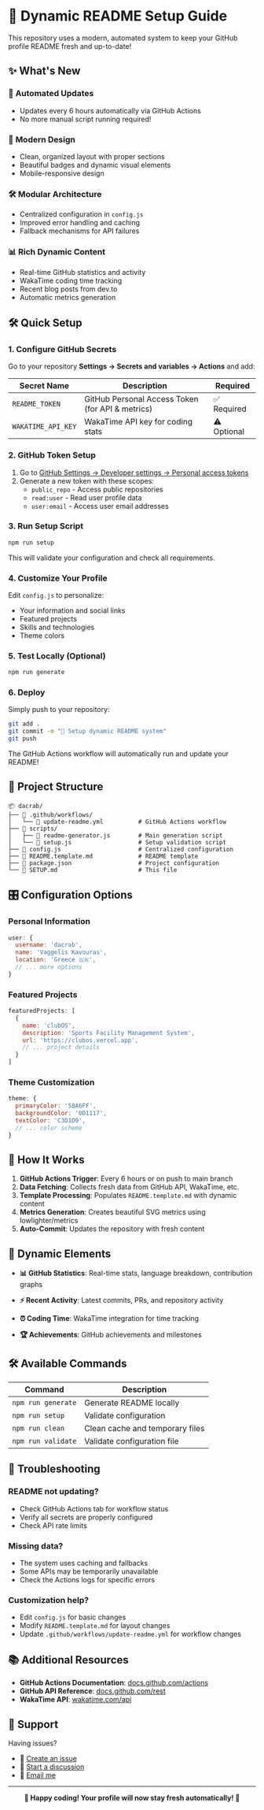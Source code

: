 # 🚀 Dynamic README Setup Guide

This repository uses a modern, automated system to keep your GitHub profile README fresh and up-to-date!

## ✨ What's New

### 🔄 **Automated Updates**
- Updates every 6 hours automatically via GitHub Actions
- No more manual script running required!

### 🎨 **Modern Design**  
- Clean, organized layout with proper sections
- Beautiful badges and dynamic visual elements
- Mobile-responsive design

### 🛠️ **Modular Architecture**
- Centralized configuration in `config.js`
- Improved error handling and caching
- Fallback mechanisms for API failures

### 📊 **Rich Dynamic Content**
- Real-time GitHub statistics and activity
- WakaTime coding time tracking
- Recent blog posts from dev.to
- Automatic metrics generation

## 🛠️ Quick Setup

### 1. **Configure GitHub Secrets**

Go to your repository **Settings → Secrets and variables → Actions** and add:

| Secret Name | Description | Required |
|-------------|-------------|----------|
| `README_TOKEN` | GitHub Personal Access Token (for API & metrics) | ✅ Required |
| `WAKATIME_API_KEY` | WakaTime API key for coding stats | ⚠️ Optional |

### 2. **GitHub Token Setup**

1. Go to [GitHub Settings → Developer settings → Personal access tokens](https://github.com/settings/tokens)
2. Generate a new token with these scopes:
   - `public_repo` - Access public repositories
   - `read:user` - Read user profile data
   - `user:email` - Access user email addresses

### 3. **Run Setup Script**

```bash
npm run setup
```

This will validate your configuration and check all requirements.

### 4. **Customize Your Profile**

Edit `config.js` to personalize:
- Your information and social links
- Featured projects
- Skills and technologies
- Theme colors

### 5. **Test Locally** (Optional)

```bash
npm run generate
```

### 6. **Deploy**

Simply push to your repository:

```bash
git add .
git commit -m "🚀 Setup dynamic README system"
git push
```

The GitHub Actions workflow will automatically run and update your README!

## 📁 Project Structure

```
📦 dacrab/
├── 📁 .github/workflows/
│   └── 📄 update-readme.yml          # GitHub Actions workflow
├── 📁 scripts/
│   ├── 📄 readme-generator.js        # Main generation script
│   └── 📄 setup.js                   # Setup validation script
├── 📄 config.js                      # Centralized configuration
├── 📄 README.template.md             # README template
├── 📄 package.json                   # Project configuration
└── 📄 SETUP.md                       # This file
```

## 🎛️ Configuration Options

### **Personal Information**
```javascript
user: {
  username: 'dacrab',
  name: 'Vaggelis Kavouras',
  location: 'Greece 🇬🇷',
  // ... more options
}
```

### **Featured Projects**  
```javascript
featuredProjects: [
  {
    name: 'clubOS',
    description: 'Sports Facility Management System',
    url: 'https://clubos.vercel.app',
    // ... project details
  }
]
```

### **Theme Customization**
```javascript
theme: {
  primaryColor: '58A6FF',
  backgroundColor: '0D1117',
  textColor: 'C3D1D9',
  // ... color scheme
}
```

## 🔄 How It Works

1. **GitHub Actions Trigger**: Every 6 hours or on push to main branch
2. **Data Fetching**: Collects fresh data from GitHub API, WakaTime, etc.
3. **Template Processing**: Populates `README.template.md` with dynamic content
4. **Metrics Generation**: Creates beautiful SVG metrics using lowlighter/metrics
5. **Auto-Commit**: Updates the repository with fresh content

## 🎨 Dynamic Elements

- **📊 GitHub Statistics**: Real-time stats, language breakdown, contribution graphs
- **⚡ Recent Activity**: Latest commits, PRs, and repository activity

- **⏰ Coding Time**: WakaTime integration for time tracking
- **🏆 Achievements**: GitHub achievements and milestones

## 🛠️ Available Commands

| Command | Description |
|---------|-------------|
| `npm run generate` | Generate README locally |
| `npm run setup` | Validate configuration |
| `npm run clean` | Clean cache and temporary files |
| `npm run validate` | Validate configuration file |

## 🔧 Troubleshooting

### **README not updating?**
- Check GitHub Actions tab for workflow status
- Verify all secrets are properly configured
- Check API rate limits

### **Missing data?**
- The system uses caching and fallbacks
- Some APIs may be temporarily unavailable
- Check the Actions logs for specific errors

### **Customization help?**
- Edit `config.js` for basic changes
- Modify `README.template.md` for layout changes
- Update `.github/workflows/update-readme.yml` for workflow changes

## 📚 Additional Resources

- **GitHub Actions Documentation**: [docs.github.com/actions](https://docs.github.com/en/actions)
- **GitHub API Reference**: [docs.github.com/rest](https://docs.github.com/en/rest)
- **WakaTime API**: [wakatime.com/api](https://wakatime.com/developers)

## 💬 Support

Having issues? 
- 🐛 [Create an issue](https://github.com/dacrab/dacrab/issues)
- 💬 [Start a discussion](https://github.com/dacrab/dacrab/discussions)
- 📧 [Email me](mailto:hello@dacrab.dev)

---

<div align="center">

**🎉 Happy coding! Your profile will now stay fresh automatically! 🎉**

</div>
